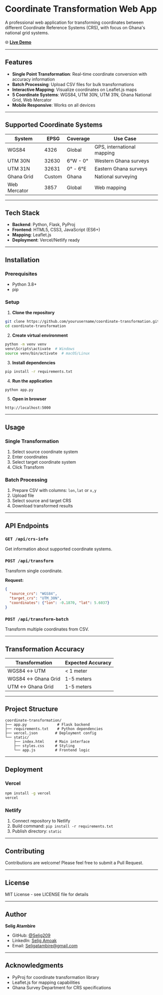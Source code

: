 # Coordinate Transformation Web App

A professional web application for transforming coordinates between different Coordinate Reference Systems (CRS), with focus on Ghana's national grid systems.

🌐 **[Live Demo](https://coordinate-transformation.vercel.app)**

---

## Features

- **Single Point Transformation**: Real-time coordinate conversion with accuracy information
- **Batch Processing**: Upload CSV files for bulk transformations
- **Interactive Mapping**: Visualize coordinates on Leaflet.js maps
- **5 Coordinate Systems**: WGS84, UTM 30N, UTM 31N, Ghana National Grid, Web Mercator
- **Mobile Responsive**: Works on all devices

---

## Supported Coordinate Systems

| System | EPSG | Coverage | Use Case |
|--------|------|----------|----------|
| WGS84 | 4326 | Global | GPS, international mapping |
| UTM 30N | 32630 | 6°W - 0° | Western Ghana surveys |
| UTM 31N | 32631 | 0° - 6°E | Eastern Ghana surveys |
| Ghana Grid | Custom | Ghana | National surveying |
| Web Mercator | 3857 | Global | Web mapping |

---

## Tech Stack

- **Backend**: Python, Flask, PyProj
- **Frontend**: HTML5, CSS3, JavaScript (ES6+)
- **Mapping**: Leaflet.js
- **Deployment**: Vercel/Netlify ready

---

## Installation

### Prerequisites
- Python 3.8+
- pip

### Setup

1. **Clone the repository**
```bash
git clone https://github.com/yourusername/coordinate-transformation.git
cd coordinate-transformation
```

2. **Create virtual environment**
```bash
python -m venv venv
venv\Scripts\activate  # Windows
source venv/bin/activate  # macOS/Linux
```

3. **Install dependencies**
```bash
pip install -r requirements.txt
```

4. **Run the application**
```bash
python app.py
```

5. **Open in browser**
```
http://localhost:5000
```

---

## Usage

### Single Transformation
1. Select source coordinate system
2. Enter coordinates
3. Select target coordinate system
4. Click Transform

### Batch Processing
1. Prepare CSV with columns: `lon,lat` or `x,y`
2. Upload file
3. Select source and target CRS
4. Download transformed results

---

## API Endpoints

### `GET /api/crs-info`
Get information about supported coordinate systems.

### `POST /api/transform`
Transform single coordinate.

**Request:**
```json
{
  "source_crs": "WGS84",
  "target_crs": "UTM_30N",
  "coordinates": {"lon": -0.1870, "lat": 5.6037}
}
```

### `POST /api/transform-batch`
Transform multiple coordinates from CSV.

---

## Transformation Accuracy

| Transformation | Expected Accuracy |
|---------------|-------------------|
| WGS84 ↔ UTM | < 1 meter |
| WGS84 ↔ Ghana Grid | 1-5 meters |
| UTM ↔ Ghana Grid | 1-5 meters |

---

## Project Structure

```
coordinate-transformation/
├── app.py              # Flask backend
├── requirements.txt    # Python dependencies
├── vercel.json        # Deployment config
└── static/
    ├── index.html     # Main interface
    ├── styles.css     # Styling
    └── app.js         # Frontend logic
```

---

## Deployment

### Vercel
```bash
npm install -g vercel
vercel
```

### Netlify
1. Connect repository to Netlify
2. Build command: `pip install -r requirements.txt`
3. Publish directory: `static`

---

## Contributing

Contributions are welcome! Please feel free to submit a Pull Request.

---

## License

MIT License - see LICENSE file for details

---

## Author

**Selig Atambire**
- GitHub: [@Selig209](https://github.com/Selig209)
- LinkedIn: [Selig Amoak](https://linkedin.com/in/selig-amoak)
- Email: Seligatambire@gmail.com

---

## Acknowledgments

- PyProj for coordinate transformation library
- Leaflet.js for mapping capabilities
- Ghana Survey Department for CRS specifications
